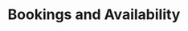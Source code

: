 ---
title: Bookings and Availability
layout: full-length
order: 3
content: >

  ### Bookings
  Availabiliy and bookings are managed by TripAdvisor

  <a href="https://www.tripadvisor.co.uk/VacationRentalReview-g551745-d1777377-Garden_Cottage_Crail-Crail_Fife_Scotland.html" target="_blank" class="button fix">Check availability and prices <span class="fa fa-angle-right fa-lg"></span></a>
  ---

  ### Terms and Conditions of Rental
  #### Deposit and Payment
  A non-refundable deposit is required to confirm your direct booking. The remaining balance must be paid in full one month prior to entry date.
  #### Damages
  The hirer will be responsible for any damage caused to the property by themselves or any member of their party.
  #### Cancellation
  Notice of cancellation must be sent by registered post or recorded delivery letter. Once a booking has been made, the following cancellation charges apply:

  * More than 3 months prior to start of booking - Full deposit
  * Between 3 months and 1 month prior to start of booking - 50% of full rental cost
  * Within 1 month prior to start of booking - 100% of full rental cost

  We strongly advise renters take out holiday insurance with a suitable provider.
  #### Proprietors Right to Cancel
  The proprietor reserves the right to cancel the booking on return of the deposit or rental charges and the hirer shall have no further claim against the proprietor.
  #### Pets
  At the proprietor's discretion, well-behaved pets are welcome, but should not be allowed in bedrooms, on furniture or left unattended at any time in the property. It is the renter's responsibility to clean up after thier pet both in the cottage and in the garden.
  #### Liability
  Whilst the owners endeavour that the property meets required standards and the hirers expectations, the owners cannot accept responsibility for any alterations to the proerty, surrounding vicinity or amenities that affect the holiday which are beyond reasonable control i.e. power cuts, road works, water main leaks, failure of third party services. Nor can they accept any liability for any injury, sickness, loss, damage, additional expense or inconvenience caused by or arising out of using the property and it's appearances, plumbing, electrical or otherwise, exceptional weather conditions or the hirer's negligence. Further, no responsibility is accepted for the personal belongings, car and its contents of the hirer or any member of the party during the holiday.
---